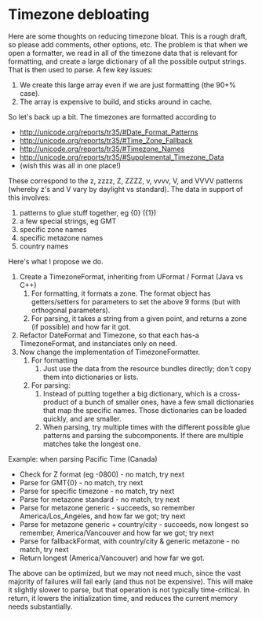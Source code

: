 # Timezone debloating

Here are some thoughts on reducing timezone bloat. This is a rough draft, so
please add comments, other options, etc.
The problem is that when we open a formatter, we read in all of the timezone
data that is relevant for formatting, and create a large dictionary of all the
possible output strings. That is then used to parse. A few key issues:

1.  We create this large array even if we are just formatting (the 90+% case).
2.  The array is expensive to build, and sticks around in cache.

So let's back up a bit. The timezones are formatted according to

*   http://unicode.org/reports/tr35/#Date_Format_Patterns
*   http://unicode.org/reports/tr35/#Time_Zone_Fallback
*   http://unicode.org/reports/tr35/#Timezone_Names
*   http://unicode.org/reports/tr35/#Supplemental_Timezone_Data
*   (wish this was all in one place!)

These correspond to the z, zzzz, Z, ZZZZ, v, vvvv, V, and VVVV patterns (whereby
z's and V vary by daylight vs standard). The data in support of this involves:

1.  patterns to glue stuff together, eg {0} ({1})
2.  a few special strings, eg GMT
3.  specific zone names
4.  specific metazone names
5.  country names

Here's what I propose we do.

1.  Create a TimezoneFormat, inheriting from UFormat / Format (Java vs C++)
    1.  For formatting, it formats a zone. The format object has getters/setters
        for parameters to set the above 9 forms (but with orthogonal
        parameters).
    2.  For parsing, it takes a string from a given point, and returns a zone
        (if possible) and how far it got.
2.  Refactor DateFormat and Timezone, so that each has-a TimezoneFormat, and
    instanciates only on need.
3.  Now change the implementation of TimezoneFormatter.
    1.  For formatting
        1.  Just use the data from the resource bundles directly; don't copy
            them into dictionaries or lists.
    2.  For parsing:
        1.  Instead of putting together a big dictionary, which is a
            cross-product of a bunch of smaller ones, have a few small
            dictionaries that map the specific names. Those dictionaries can be
            loaded quickly, and are smaller.
        2.  When parsing, try multiple times with the different possible glue
            patterns and parsing the subcomponents. If there are multiple
            matches take the longest one.

Example: when parsing Pacific Time (Canada)

*   Check for Z format (eg -0800) - no match, try next
*   Parse for GMT{0} - no match, try next
*   Parse for specific timezone - no match, try next
*   Parse for metazone standard - no match, try next
*   Parse for metazone generic - succeeds, so remember America/Los_Angeles, and
    how far we got; try next
*   Parse for metazone generic + country/city - succeeds, now longest so
    remember, America/Vancouver and how far we got; try next
*   Parse for fallbackFormat, with country/city & generic metazone - no match,
    try next
*   Return longest (America/Vancouver) and how far we got.

The above can be optimized, but we may not need much, since the vast majority of
failures will fail early (and thus not be expensive). This will make it slightly
slower to parse, but that operation is not typically time-critical. In return,
it lowers the initialization time, and reduces the current memory needs
substantially.
